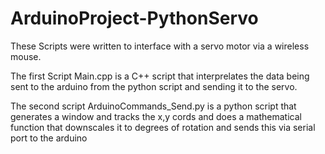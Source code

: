 # ArduinoProject-PythonServo
These Scripts were written to interface with a servo motor via a wireless mouse.

The first Script Main.cpp is a C++ script that interprelates the data being sent to the arduino from the python script and sending it to the servo.

The second script ArduinoCommands_Send.py is a python script that generates a window and tracks the x,y cords and does a mathematical function that downscales it to degrees of rotation and sends this via serial port to the arduino
